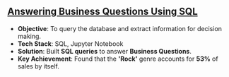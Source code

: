 ## [Answering Business Questions Using SQL](https://github.com/thiago-cb/datascience/blob/master/SQL/Answering%20Business%20Questions%20Using%20SQL/Answering%20Business%20Questions%20Using%20SQL.ipynb)
- **Objective**: To query the database and extract information for decision making.
- **Tech Stack**: SQL, Jupyter Notebook
- **Solution**: Built **SQL queries** to answer **Business Questions**.
- **Key Achievement**: Found that the **'Rock'** genre accounts for **53%** of sales by itself.
